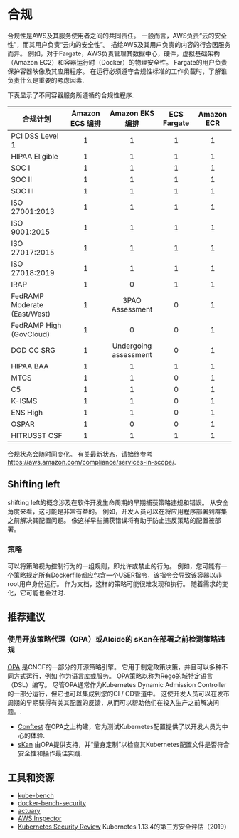 # 合规
合规性是AWS及其服务使用者之间的共同责任。 一般而言，AWS负责“云的安全性”，而其用户负责“云内的安全性”。 描绘AWS及其用户负责的内容的行会因服务而异。 例如，对于Fargate，AWS负责管理其数据中心，硬件，虚拟基础架构（Amazon EC2）和容器运行时（Docker）的物理安全性。 Fargate的用户负责保护容器映像及其应用程序。 在运行必须遵守合规性标准的工作负载时，了解谁负责什么是重要的考虑因素.

下表显示了不同容器服务所遵循的合规性程序.

| 合规计划 | Amazon ECS 编排 | Amazon EKS 编排| ECS Fargate | Amazon ECR |
| ------------------ |:----------:|:----------:|:-----------:|:----------:|
| PCI DSS Level 1	| 1 | 1 | 1 | 1 |
| HIPAA Eligible	| 1 | 1	| 1	| 1 |
| SOC I | 1 | 1 | 1 | 1 |
| SOC II | 1 |	1 |	1 |	1 |
| SOC III |	1 |	1 |	1 |	1 |
| ISO 27001:2013 | 1 | 1 | 1 | 1 |
| ISO 9001:2015 | 1 | 1 | 1 | 1 |
| ISO 27017:2015 |	1 |	1 |	1 |	1 |
| ISO 27018:2019 |	1 |	1 |	1 |	1 |
| IRAP | 1 | 0 | 1 | 1 |
| FedRAMP Moderate (East/West) | 1 | 3PAO Assessment | 0 | 1 |
| FedRAMP High (GovCloud) | 1 | 0 | 0 | 1 |
| DOD CC SRG | 1 |	Undergoing assessment |	0 |	1 |
| HIPAA BAA | 1 | 1 | 1 | 1 |
| MTCS | 1 | 1 | 0 | 1 |
| C5 | 1 | 1 | 0 | 1 |
| K-ISMS | 1 | 1 | 0 | 1 |
| ENS High | 1 | 1 | 0 | 1 |
| OSPAR | 1 | 0 | 0 | 1 | 
| HITRUSST CSF | 1 | 1 | 1 | 1 |

合规状态会随时间变化。 有关最新状态，请始终参考 https://aws.amazon.com/compliance/services-in-scope/. 

## Shifting left
shifting left的概念涉及在软件开发生命周期的早期捕获策略违规和错误。 从安全角度来看，这可能是非常有益的。 例如，开发人员可以在将应用程序部署到群集之前解决其配置问题。 像这样早些捕获错误将有助于防止违反策略的配置被部署。

### 策略
可以将策略视为控制行为的一组规则，即允许或禁止的行为。 例如，您可能有一个策略规定所有Dockerfile都应包含一个USER指令，该指令会导致该容器以非root用户身份运行。 作为文档，这样的策略可能很难发现和执行。 随着需求的变化，它可能也会过时.

## 推荐建议

### 使用开放策略代理（OPA）或Alcide的 sKan在部署之前检测策略违规

[OPA](https://www.openpolicyagent.org/) 是CNCF的一部分的开源策略引擎。 它用于制定政策决策，并且可以多种不同方式运行，例如 作为语言库或服务。 OPA策略以称为Rego的域特定语言（DSL）编写。 尽管OPA通常作为Kubernetes Dynamic Admission Controller的一部分运行，但它也可以集成到您的CI / CD管道中。 这使开发人员可以在发布周期的早期获得有关其配置的反馈，从而可以帮助他们在投入生产之前解决问题。.  

+ [Conftest](https://github.com/open-policy-agent/conftest) 在OPA之上构建，它为测试Kubernetes配置提供了以开发人员为中心的体验. 
+ [sKan](https://github.com/alcideio/skan) 由OPA提供支持，并“量身定制”以检查其Kubernetes配置文件是否符合安全性和操作最佳实践. 

## 工具和资源
+ [kube-bench](https://github.com/aquasecurity/kube-bench)
+ [docker-bench-security](https://github.com/docker/docker-bench-security)
+ [actuary](https://github.com/diogomonica/actuary)
+ [AWS Inspector](https://aws.amazon.com/inspector/)
+ [Kubernetes Security Review](https://github.com/kubernetes/community/blob/master/wg-security-audit/findings/Kubernetes%20Final%20Report.pdf) Kubernetes 1.13.4的第三方安全评估（2019）
